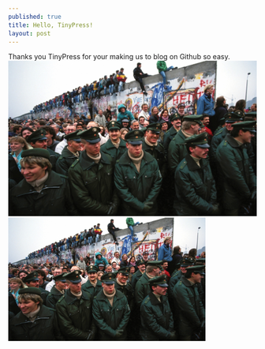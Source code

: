 ```yaml
---
published: true
title: Hello, TinyPress!
layout: post
---
```

Thanks you TinyPress for your making us to blog on Github so easy.
![](https://github.com/GuanglinDu/images/blob/master/2016/Berlin-wall_simon_heffer.jpg)
<img src="https://github.com/GuanglinDu/images/blob/master/2016/Berlin-wall_simon_heffer.jpg" width="400">